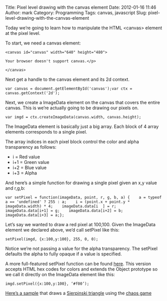 Title: Pixel level drawing with the canvas element
Date: 2012-01-16 11:46
Author: mark
Category: Programming
Tags: canvas, javascript
Slug: pixel-level-drawing-with-the-canvas-element

Today we’re going to learn how to manipulate the HTML <canvas\> element
at the pixel level.

To start, we need a canvas element:

    <canvas id="canvas" width="640" height="480">

    Your browser doesn't support canvas.</p>

    </canvas>

Next get a handle to the canvas element and its 2d context.

    var canvas = document.getElementById('canvas');var ctx = canvas.getContext('2d');

Next, we create a ImageData element on the canvas that covers the entire
canvas. This is we’re actually going to be drawing our pixels on.

    var imgd = ctx.createImageData(canvas.width, canvas.height);

The ImageData element is basically just a big array. Each block of 4
array elements corresponds to a single pixel.

The array indices in each pixel block control the color and alpha
transparency as follows:

-   i = Red value
-   i+1 = Green value
-   i+2 = Blue value
-   i+3 = Alpha

And here&rsquo;s a simple function for drawing a single pixel given an x,y
value and r,g,b:

    var setPixel = function(imageData, point, r, g, b, a) {    a = typeof a == 'undefined' ? 255 : a;    i = (point.x + point.y * imageData.width) * 4;    imageData.data[i  ] = r;    imageData.data[i+1] = g;    imageData.data[i+2] = b;    imageData.data[i+3] = a;};

Let&rsquo;s say we wanted to draw a red pixel at 100,100. Given the ImageData
element we declared above, we’d call setPixel like this:

    setPixel(imgd, {x:100,y:100}, 255, 0, 0);

Notice we&rsquo;re not passing a value for the alpha transparency. The
setPixel defaults the alpha to fully opaque if a value is specified.

A more full-featured setPixel function can be found [here](https://gist.github.com/markbiek/1621650). This
version accepts HTML hex codes for colors and extends the Object
prototype so we call it directly on the ImageData element like this:

    imgd.setPixel({x:100,y:100}, ‘#f00’);

[Here&rsquo;s a sample](https://gist.github.com/markbiek/1149516) that draws a [Sierpinski triangle](http://en.wikipedia.org/wiki/Sierpinski_triangle) using the
[chaos game](http://en.wikipedia.org/wiki/Chaos_game)

  [image]: http://i.imgur.com/77DH6.jpg "ImageData element"

